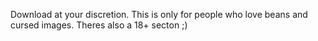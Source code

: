Download at your discretion. This is only for people who love beans and cursed images. Theres also a 18+ secton  ;)
